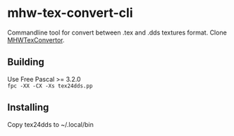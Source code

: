 # mhw-tex-convert-cli
Commandline tool for convert between .tex and .dds textures format.
Clone <a href="https://github.com/JodoZT/MHWTexConvertor" rel="nofollow">MHWTexConvertor</a>.
<h2>Building</h2>
Use Free Pascal >= 3.2.0<br>
<code>fpc -XX -CX -Xs tex24dds.pp</code>
<h2>Installing</h2>
Copy tex24dds to ~/.local/bin
